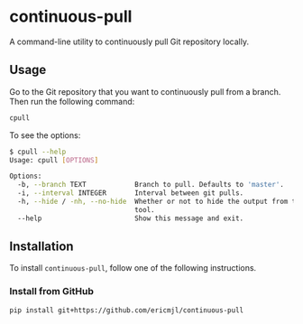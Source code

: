 # continuous-pull

A command-line utility to continuously pull Git repository locally.

## Usage

Go to the Git repository that you want to continuously pull from a branch.
Then run the following command:

```sh
cpull
```

To see the options:

```sh
$ cpull --help
Usage: cpull [OPTIONS]

Options:
  -b, --branch TEXT            Branch to pull. Defaults to 'master'.
  -i, --interval INTEGER       Interval between git pulls.
  -h, --hide / -nh, --no-hide  Whether or not to hide the output from the
                               tool.
  --help                       Show this message and exit.
```

## Installation

To install `continuous-pull`, follow one of the following instructions.

### Install from GitHub

```bash
pip install git+https://github.com/ericmjl/continuous-pull
```
